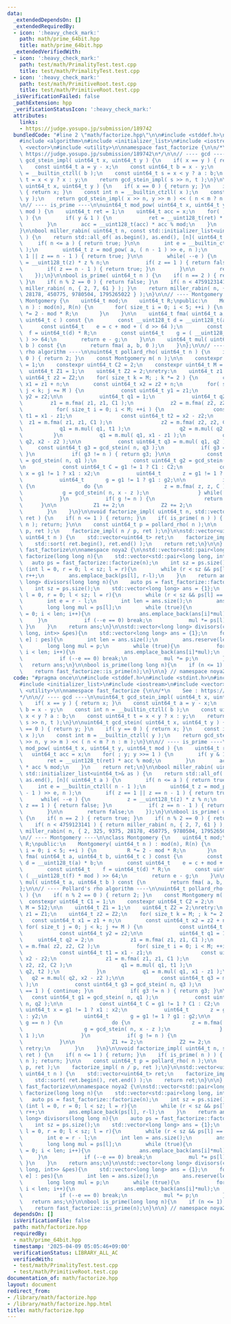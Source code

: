 ```yaml
---
data:
  _extendedDependsOn: []
  _extendedRequiredBy:
  - icon: ':heavy_check_mark:'
    path: math/prime_64bit.hpp
    title: math/prime_64bit.hpp
  _extendedVerifiedWith:
  - icon: ':heavy_check_mark:'
    path: test/math/PrimalityTest.test.cpp
    title: test/math/PrimalityTest.test.cpp
  - icon: ':heavy_check_mark:'
    path: test/math/PrimitiveRoot.test.cpp
    title: test/math/PrimitiveRoot.test.cpp
  _isVerificationFailed: false
  _pathExtension: hpp
  _verificationStatusIcon: ':heavy_check_mark:'
  attributes:
    links:
    - https://judge.yosupo.jp/submission/189742
  bundledCode: "#line 2 \"math/factorize.hpp\"\n\n#include <stddef.h>\n#include <stdint.h>\n\
    #include <algorithm>\n#include <initializer_list>\n#include <iostream>\n#include\
    \ <vector>\n#include <utility>\n\nnamespace fast_factorize {\n\n/*\n    See :\
    \ https://judge.yosupo.jp/submission/189742\n*/\n\n// ---- gcd ----\n\nuint64_t\
    \ gcd_stein_impl( uint64_t x, uint64_t y ) {\n    if( x == y ) { return x; }\n\
    \    const uint64_t a = y - x;\n    const uint64_t b = x - y;\n    const int n\
    \ = __builtin_ctzll( b );\n    const uint64_t s = x < y ? a : b;\n    const uint64_t\
    \ t = x < y ? x : y;\n    return gcd_stein_impl( s >> n, t );\n}\n\nuint64_t gcd_stein(\
    \ uint64_t x, uint64_t y ) {\n    if( x == 0 ) { return y; }\n    if( y == 0 )\
    \ { return x; }\n    const int n = __builtin_ctzll( x );\n    const int m = __builtin_ctzll(\
    \ y );\n    return gcd_stein_impl( x >> n, y >> m ) << ( n < m ? n : m );\n}\n\
    \n// ---- is_prime ----\n\nuint64_t mod_pow( uint64_t x, uint64_t y, uint64_t\
    \ mod ) {\n    uint64_t ret = 1;\n    uint64_t acc = x;\n    for( ; y; y >>= 1\
    \ ) {\n        if( y & 1 ) {\n            ret = __uint128_t(ret) * acc % mod;\n\
    \        }\n        acc = __uint128_t(acc) * acc % mod;\n    }\n    return ret;\n\
    }\n\nbool miller_rabin( uint64_t n, const std::initializer_list<uint64_t>& as\
    \ ) {\n    return std::all_of( as.begin(), as.end(), [n]( uint64_t a ) {\n   \
    \     if( n <= a ) { return true; }\n\n        int e = __builtin_ctzll( n - 1\
    \ );\n        uint64_t z = mod_pow( a, ( n - 1 ) >> e, n );\n        if( z ==\
    \ 1 || z == n - 1 ) { return true; }\n\n        while( --e ) {\n            z\
    \ = __uint128_t(z) * z % n;\n            if( z == 1 ) { return false; }\n    \
    \        if( z == n - 1 ) { return true; }\n        }\n\n        return false;\n\
    \    });\n}\n\nbool is_prime( uint64_t n ) {\n    if( n == 2 ) { return true;\
    \ }\n    if( n % 2 == 0 ) { return false; }\n    if( n < 4759123141 ) { return\
    \ miller_rabin( n, { 2, 7, 61 } ); }\n    return miller_rabin( n, { 2, 325, 9375,\
    \ 28178, 450775, 9780504, 1795265022 } );\n}\n\n// ---- Montgomery ----\n\nclass\
    \ Montgomery {\n    uint64_t mod;\n    uint64_t R;\npublic:\n    Montgomery( uint64_t\
    \ n ) : mod(n), R(n) {\n       for( size_t i = 0; i < 5; ++i ) {\n          R\
    \ *= 2 - mod * R;\n       }\n    }\n\n    uint64_t fma( uint64_t a, uint64_t b,\
    \ uint64_t c ) const {\n        const __uint128_t d = __uint128_t(a) * b;\n  \
    \      const uint64_t    e = c + mod + ( d >> 64 );\n        const uint64_t  \
    \  f = uint64_t(d) * R;\n        const uint64_t    g = ( __uint128_t(f) * mod\
    \ ) >> 64;\n        return e - g;\n    }\n\n    uint64_t mul( uint64_t a, uint64_t\
    \ b ) const {\n        return fma( a, b, 0 );\n    }\n};\n\n// ---- Pollard's\
    \ rho algorithm ----\n\nuint64_t pollard_rho( uint64_t n ) {\n    if( n % 2 ==\
    \ 0 ) { return 2; }\n    const Montgomery m( n );\n\n    constexpr uint64_t C1\
    \ = 1;\n    constexpr uint64_t C2 = 2;\n    constexpr uint64_t M = 512;\n\n  \
    \  uint64_t Z1 = 1;\n    uint64_t Z2 = 2;\nretry:\n    uint64_t z1 = Z1;\n   \
    \ uint64_t z2 = Z2;\n    for( size_t k = M; ; k *= 2 ) {\n        const uint64_t\
    \ x1 = z1 + n;\n        const uint64_t x2 = z2 + n;\n        for( size_t j = 0;\
    \ j < k; j += M ) {\n            const uint64_t y1 = z1;\n            const uint64_t\
    \ y2 = z2;\n\n            uint64_t q1 = 1;\n            uint64_t q2 = 2;\n   \
    \         z1 = m.fma( z1, z1, C1 );\n            z2 = m.fma( z2, z2, C2 );\n \
    \           for( size_t i = 0; i < M; ++i ) {\n                const uint64_t\
    \ t1 = x1 - z1;\n                const uint64_t t2 = x2 - z2;\n              \
    \  z1 = m.fma( z1, z1, C1 );\n                z2 = m.fma( z2, z2, C2 );\n    \
    \            q1 = m.mul( q1, t1 );\n                q2 = m.mul( q2, t2 );\n  \
    \          }\n            q1 = m.mul( q1, x1 - z1 );\n            q2 = m.mul(\
    \ q2, x2 - z2 );\n\n            const uint64_t q3 = m.mul( q1, q2 );\n       \
    \     const uint64_t g3 = gcd_stein( n, q3 );\n            if( g3 == 1 ) { continue;\
    \ }\n            if( g3 != n ) { return g3; }\n\n            const uint64_t g1\
    \ = gcd_stein( n, q1 );\n            const uint64_t g2 = gcd_stein( n, q2 );\n\
    \n            const uint64_t C = g1 != 1 ? C1 : C2;\n            const uint64_t\
    \ x = g1 != 1 ? x1 : x2;\n            uint64_t       z = g1 != 1 ? y1 : y2;\n\
    \            uint64_t       g = g1 != 1 ? g1 : g2;\n\n            if( g == n )\
    \ {\n                do {\n                    z = m.fma( z, z, C );\n       \
    \             g = gcd_stein( n, x - z );\n                } while( g == 1 );\n\
    \            }\n            if( g != n ) {\n                return g;\n      \
    \      }\n\n            Z1 += 2;\n            Z2 += 2;\n            goto retry;\n\
    \        }\n    }\n}\n\nvoid factorize_impl( uint64_t n, std::vector<uint64_t>&\
    \ ret ) {\n    if( n <= 1 ) { return; }\n    if( is_prime( n ) ) { ret.push_back(\
    \ n ); return; }\n\n    const uint64_t p = pollard_rho( n );\n\n    factorize_impl(\
    \ p, ret );\n    factorize_impl( n / p, ret );\n}\n\nstd::vector<uint64_t> factorize(\
    \ uint64_t n ) {\n    std::vector<uint64_t> ret;\n    factorize_impl( n, ret );\n\
    \    std::sort( ret.begin(), ret.end() );\n    return ret;\n}\n\n} // namespace\
    \ fast_factorize\n\nnamespace noya2 {\n\nstd::vector<std::pair<long long, int>>\
    \ factorize(long long n){\n    std::vector<std::pair<long long, int>> ans;\n \
    \   auto ps = fast_factorize::factorize(n);\n    int sz = ps.size();\n    for\
    \ (int l = 0, r = 0; l < sz; l = r){\n        while (r < sz && ps[l] == ps[r])\
    \ r++;\n        ans.emplace_back(ps[l], r-l);\n    }\n    return ans;\n}\n\nstd::vector<long\
    \ long> divisors(long long n){\n    auto ps = fast_factorize::factorize(n);\n\
    \    int sz = ps.size();\n    std::vector<long long> ans = {1};\n    for (int\
    \ l = 0, r = 0; l < sz; l = r){\n        while (r < sz && ps[l] == ps[r]) r++;\n\
    \        int e = r - l;\n        int len = ans.size();\n        ans.reserve(len*(e+1));\n\
    \        long long mul = ps[l];\n        while (true){\n            for (int i\
    \ = 0; i < len; i++){\n                ans.emplace_back(ans[i]*mul);\n       \
    \     }\n            if (--e == 0) break;\n            mul *= ps[l];\n       \
    \ }\n    }\n    return ans;\n}\n\nstd::vector<long long> divisors(const std::vector<std::pair<long\
    \ long, int>> &pes){\n    std::vector<long long> ans = {1};\n    for (auto [p,\
    \ e] : pes){\n        int len = ans.size();\n        ans.reserve(len*(e+1));\n\
    \        long long mul = p;\n        while (true){\n            for (int i = 0;\
    \ i < len; i++){\n                ans.emplace_back(ans[i]*mul);\n            }\n\
    \            if (--e == 0) break;\n            mul *= p;\n        }\n    }\n \
    \   return ans;\n}\n\nbool is_prime(long long n){\n    if (n <= 1) return false;\n\
    \    return fast_factorize::is_prime(n);\n}\n\n} // namespace noya2\n"
  code: "#pragma once\n\n#include <stddef.h>\n#include <stdint.h>\n#include <algorithm>\n\
    #include <initializer_list>\n#include <iostream>\n#include <vector>\n#include\
    \ <utility>\n\nnamespace fast_factorize {\n\n/*\n    See : https://judge.yosupo.jp/submission/189742\n\
    */\n\n// ---- gcd ----\n\nuint64_t gcd_stein_impl( uint64_t x, uint64_t y ) {\n\
    \    if( x == y ) { return x; }\n    const uint64_t a = y - x;\n    const uint64_t\
    \ b = x - y;\n    const int n = __builtin_ctzll( b );\n    const uint64_t s =\
    \ x < y ? a : b;\n    const uint64_t t = x < y ? x : y;\n    return gcd_stein_impl(\
    \ s >> n, t );\n}\n\nuint64_t gcd_stein( uint64_t x, uint64_t y ) {\n    if( x\
    \ == 0 ) { return y; }\n    if( y == 0 ) { return x; }\n    const int n = __builtin_ctzll(\
    \ x );\n    const int m = __builtin_ctzll( y );\n    return gcd_stein_impl( x\
    \ >> n, y >> m ) << ( n < m ? n : m );\n}\n\n// ---- is_prime ----\n\nuint64_t\
    \ mod_pow( uint64_t x, uint64_t y, uint64_t mod ) {\n    uint64_t ret = 1;\n \
    \   uint64_t acc = x;\n    for( ; y; y >>= 1 ) {\n        if( y & 1 ) {\n    \
    \        ret = __uint128_t(ret) * acc % mod;\n        }\n        acc = __uint128_t(acc)\
    \ * acc % mod;\n    }\n    return ret;\n}\n\nbool miller_rabin( uint64_t n, const\
    \ std::initializer_list<uint64_t>& as ) {\n    return std::all_of( as.begin(),\
    \ as.end(), [n]( uint64_t a ) {\n        if( n <= a ) { return true; }\n\n   \
    \     int e = __builtin_ctzll( n - 1 );\n        uint64_t z = mod_pow( a, ( n\
    \ - 1 ) >> e, n );\n        if( z == 1 || z == n - 1 ) { return true; }\n\n  \
    \      while( --e ) {\n            z = __uint128_t(z) * z % n;\n            if(\
    \ z == 1 ) { return false; }\n            if( z == n - 1 ) { return true; }\n\
    \        }\n\n        return false;\n    });\n}\n\nbool is_prime( uint64_t n )\
    \ {\n    if( n == 2 ) { return true; }\n    if( n % 2 == 0 ) { return false; }\n\
    \    if( n < 4759123141 ) { return miller_rabin( n, { 2, 7, 61 } ); }\n    return\
    \ miller_rabin( n, { 2, 325, 9375, 28178, 450775, 9780504, 1795265022 } );\n}\n\
    \n// ---- Montgomery ----\n\nclass Montgomery {\n    uint64_t mod;\n    uint64_t\
    \ R;\npublic:\n    Montgomery( uint64_t n ) : mod(n), R(n) {\n       for( size_t\
    \ i = 0; i < 5; ++i ) {\n          R *= 2 - mod * R;\n       }\n    }\n\n    uint64_t\
    \ fma( uint64_t a, uint64_t b, uint64_t c ) const {\n        const __uint128_t\
    \ d = __uint128_t(a) * b;\n        const uint64_t    e = c + mod + ( d >> 64 );\n\
    \        const uint64_t    f = uint64_t(d) * R;\n        const uint64_t    g =\
    \ ( __uint128_t(f) * mod ) >> 64;\n        return e - g;\n    }\n\n    uint64_t\
    \ mul( uint64_t a, uint64_t b ) const {\n        return fma( a, b, 0 );\n    }\n\
    };\n\n// ---- Pollard's rho algorithm ----\n\nuint64_t pollard_rho( uint64_t n\
    \ ) {\n    if( n % 2 == 0 ) { return 2; }\n    const Montgomery m( n );\n\n  \
    \  constexpr uint64_t C1 = 1;\n    constexpr uint64_t C2 = 2;\n    constexpr uint64_t\
    \ M = 512;\n\n    uint64_t Z1 = 1;\n    uint64_t Z2 = 2;\nretry:\n    uint64_t\
    \ z1 = Z1;\n    uint64_t z2 = Z2;\n    for( size_t k = M; ; k *= 2 ) {\n     \
    \   const uint64_t x1 = z1 + n;\n        const uint64_t x2 = z2 + n;\n       \
    \ for( size_t j = 0; j < k; j += M ) {\n            const uint64_t y1 = z1;\n\
    \            const uint64_t y2 = z2;\n\n            uint64_t q1 = 1;\n       \
    \     uint64_t q2 = 2;\n            z1 = m.fma( z1, z1, C1 );\n            z2\
    \ = m.fma( z2, z2, C2 );\n            for( size_t i = 0; i < M; ++i ) {\n    \
    \            const uint64_t t1 = x1 - z1;\n                const uint64_t t2 =\
    \ x2 - z2;\n                z1 = m.fma( z1, z1, C1 );\n                z2 = m.fma(\
    \ z2, z2, C2 );\n                q1 = m.mul( q1, t1 );\n                q2 = m.mul(\
    \ q2, t2 );\n            }\n            q1 = m.mul( q1, x1 - z1 );\n         \
    \   q2 = m.mul( q2, x2 - z2 );\n\n            const uint64_t q3 = m.mul( q1, q2\
    \ );\n            const uint64_t g3 = gcd_stein( n, q3 );\n            if( g3\
    \ == 1 ) { continue; }\n            if( g3 != n ) { return g3; }\n\n         \
    \   const uint64_t g1 = gcd_stein( n, q1 );\n            const uint64_t g2 = gcd_stein(\
    \ n, q2 );\n\n            const uint64_t C = g1 != 1 ? C1 : C2;\n            const\
    \ uint64_t x = g1 != 1 ? x1 : x2;\n            uint64_t       z = g1 != 1 ? y1\
    \ : y2;\n            uint64_t       g = g1 != 1 ? g1 : g2;\n\n            if(\
    \ g == n ) {\n                do {\n                    z = m.fma( z, z, C );\n\
    \                    g = gcd_stein( n, x - z );\n                } while( g ==\
    \ 1 );\n            }\n            if( g != n ) {\n                return g;\n\
    \            }\n\n            Z1 += 2;\n            Z2 += 2;\n            goto\
    \ retry;\n        }\n    }\n}\n\nvoid factorize_impl( uint64_t n, std::vector<uint64_t>&\
    \ ret ) {\n    if( n <= 1 ) { return; }\n    if( is_prime( n ) ) { ret.push_back(\
    \ n ); return; }\n\n    const uint64_t p = pollard_rho( n );\n\n    factorize_impl(\
    \ p, ret );\n    factorize_impl( n / p, ret );\n}\n\nstd::vector<uint64_t> factorize(\
    \ uint64_t n ) {\n    std::vector<uint64_t> ret;\n    factorize_impl( n, ret );\n\
    \    std::sort( ret.begin(), ret.end() );\n    return ret;\n}\n\n} // namespace\
    \ fast_factorize\n\nnamespace noya2 {\n\nstd::vector<std::pair<long long, int>>\
    \ factorize(long long n){\n    std::vector<std::pair<long long, int>> ans;\n \
    \   auto ps = fast_factorize::factorize(n);\n    int sz = ps.size();\n    for\
    \ (int l = 0, r = 0; l < sz; l = r){\n        while (r < sz && ps[l] == ps[r])\
    \ r++;\n        ans.emplace_back(ps[l], r-l);\n    }\n    return ans;\n}\n\nstd::vector<long\
    \ long> divisors(long long n){\n    auto ps = fast_factorize::factorize(n);\n\
    \    int sz = ps.size();\n    std::vector<long long> ans = {1};\n    for (int\
    \ l = 0, r = 0; l < sz; l = r){\n        while (r < sz && ps[l] == ps[r]) r++;\n\
    \        int e = r - l;\n        int len = ans.size();\n        ans.reserve(len*(e+1));\n\
    \        long long mul = ps[l];\n        while (true){\n            for (int i\
    \ = 0; i < len; i++){\n                ans.emplace_back(ans[i]*mul);\n       \
    \     }\n            if (--e == 0) break;\n            mul *= ps[l];\n       \
    \ }\n    }\n    return ans;\n}\n\nstd::vector<long long> divisors(const std::vector<std::pair<long\
    \ long, int>> &pes){\n    std::vector<long long> ans = {1};\n    for (auto [p,\
    \ e] : pes){\n        int len = ans.size();\n        ans.reserve(len*(e+1));\n\
    \        long long mul = p;\n        while (true){\n            for (int i = 0;\
    \ i < len; i++){\n                ans.emplace_back(ans[i]*mul);\n            }\n\
    \            if (--e == 0) break;\n            mul *= p;\n        }\n    }\n \
    \   return ans;\n}\n\nbool is_prime(long long n){\n    if (n <= 1) return false;\n\
    \    return fast_factorize::is_prime(n);\n}\n\n} // namespace noya2\n"
  dependsOn: []
  isVerificationFile: false
  path: math/factorize.hpp
  requiredBy:
  - math/prime_64bit.hpp
  timestamp: '2025-04-09 05:05:46+09:00'
  verificationStatus: LIBRARY_ALL_AC
  verifiedWith:
  - test/math/PrimalityTest.test.cpp
  - test/math/PrimitiveRoot.test.cpp
documentation_of: math/factorize.hpp
layout: document
redirect_from:
- /library/math/factorize.hpp
- /library/math/factorize.hpp.html
title: math/factorize.hpp
---
```

